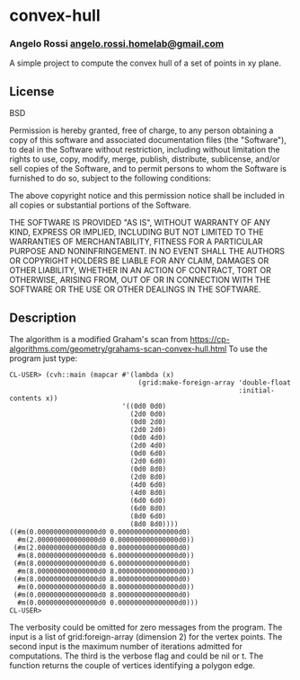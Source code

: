 # convex-hull
### Angelo Rossi <angelo.rossi.homelab@gmail.com>

A simple project to compute the convex hull of a set of points in xy
plane.

## License

BSD

Permission is hereby granted, free of charge, to any person obtaining a copy
of this software and associated documentation files (the "Software"), to deal
in the Software without restriction, including without limitation the rights
to use, copy, modify, merge, publish, distribute, sublicense, and/or sell
copies of the Software, and to permit persons to whom the Software is
furnished to do so, subject to the following conditions:

The above copyright notice and this permission notice shall be included in all
copies or substantial portions of the Software.

THE SOFTWARE IS PROVIDED "AS IS", WITHOUT WARRANTY OF ANY KIND, EXPRESS OR
IMPLIED, INCLUDING BUT NOT LIMITED TO THE WARRANTIES OF MERCHANTABILITY,
FITNESS FOR A PARTICULAR PURPOSE AND NONINFRINGEMENT. IN NO EVENT SHALL THE
AUTHORS OR COPYRIGHT HOLDERS BE LIABLE FOR ANY CLAIM, DAMAGES OR OTHER
LIABILITY, WHETHER IN AN ACTION OF CONTRACT, TORT OR OTHERWISE, ARISING FROM,
OUT OF OR IN CONNECTION WITH THE SOFTWARE OR THE USE OR OTHER DEALINGS IN THE
SOFTWARE.

## Description

The algorithm is a modified Graham's scan from
https://cp-algorithms.com/geometry/grahams-scan-convex-hull.html
To use the program just type:

```
CL-USER> (cvh::main (mapcar #'(lambda (x)
                                (grid:make-foreign-array 'double-float
                                                         :initial-contents x))
                            '((0d0 0d0)
                              (2d0 0d0)
                              (0d0 2d0)
                              (2d0 2d0)
                              (0d0 4d0)
                              (2d0 4d0)
                              (0d0 6d0)
                              (2d0 6d0)
                              (0d0 8d0)
                              (2d0 8d0)
                              (4d0 6d0)
                              (4d0 8d0)
                              (6d0 6d0)
                              (6d0 8d0)
                              (8d0 6d0)
                              (8d0 8d0))))
((#m(0.000000000000000d0 0.000000000000000d0)
  #m(2.000000000000000d0 0.000000000000000d0))
 (#m(2.000000000000000d0 0.000000000000000d0)
  #m(8.000000000000000d0 6.000000000000000d0))
 (#m(8.000000000000000d0 6.000000000000000d0)
  #m(8.000000000000000d0 8.000000000000000d0))
 (#m(8.000000000000000d0 8.000000000000000d0)
  #m(0.000000000000000d0 8.000000000000000d0))
 (#m(0.000000000000000d0 8.000000000000000d0)
  #m(0.000000000000000d0 0.000000000000000d0)))
CL-USER>
```

The verbosity could be omitted for zero messages from the program. The input is
a list of grid:foreign-array (dimension 2) for the vertex points.
The second input is the maximum number of iterations admitted for computations.
The third is the verbose flag and could be nil or t. The function returns
the couple of vertices identifying a polygon edge.
